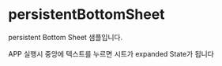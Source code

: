 # persistentBottomSheet
persistent Bottom Sheet 샘플입니다.

APP 실행시 중앙에 텍스트를 누르면 시트가 expanded State가 됩니다

